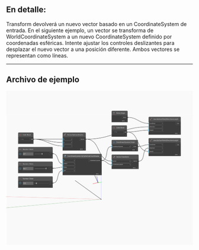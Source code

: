 ## En detalle:
Transform devolverá un nuevo vector basado en un CoordinateSystem de entrada. En el siguiente ejemplo, un vector se transforma de WorldCoordinateSystem a un nuevo CoordinateSystem definido por coordenadas esféricas. Intente ajustar los controles deslizantes para desplazar el nuevo vector a una posición diferente. Ambos vectores se representan como líneas.
___
## Archivo de ejemplo

![Transform](./Autodesk.DesignScript.Geometry.Vector.Transform_img.jpg)

